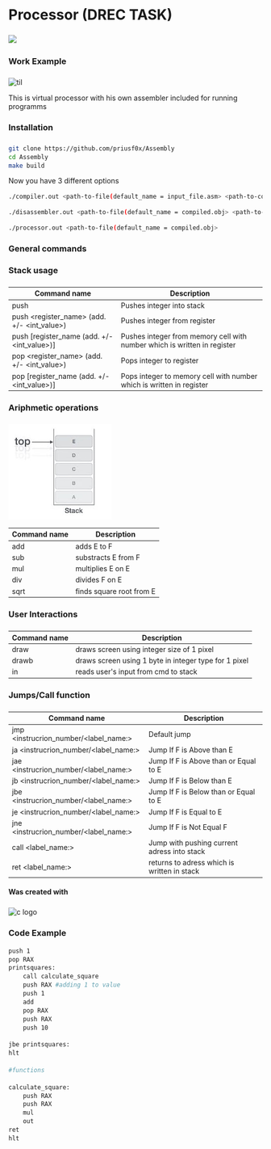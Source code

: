 <h1 align="left">Processor (DREC TASK)</h1>

###

<div>
  <img style="100%" src="https://capsule-render.vercel.app/api?type=waving&height=90&section=header&reversal=false&fontSize=70&fontColor=FFFFFF&fontAlign=50&fontAlignY=50&stroke=-&descSize=20&descAlign=50&descAlignY=50&theme=cobalt"  />
</div>

###

<h3 align="left">Work Example</h2>

###

![til](readme_application/processor_cutted.gif)

<p align="left">This is virtual processor with his own assembler included for running programms</p>

###
<h3 align="left">Installation</h3>

###

```bash
git clone https://github.com/priusf0x/Assembly
cd Assembly
make build
```

Now you have 3 different options

```bash
./compiler.out <path-to-file(default_name = input_file.asm> <path-to-compiled-file(default_name = compiled.obj)>
```

```bash
./disassembler.out <path-to-file(default_name = compiled.obj> <path-to-dissassemvled-file(default_name = disassembled.asm)>
```

```bash
./processor.out <path-to-file(default_name = compiled.obj>
```

###

<h3 align="left">General commands</h2>

###

<h3 align="left">Stack usage</h3>

###

|Command name| Description |
| --- | --- |
|push <integer>| Pushes integer into stack|
|push <register_name> (add. +/- <int_value>)| Pushes integer from register|
|push [register_name (add. +/- <int_value>)]| Pushes integer from memory cell with number which is written in register|
|pop <register_name> (add. +/- <int_value>)| Pops integer to register|
|pop [register_name (add. +/- <int_value>)]| Pops integer to memory cell with number which is written in register|

###

<h3 align="left">Ariphmetic operations</h3>

###

![til](readme_application/stack_explanation.png)

|Command name| Description |
| --- | --- |
|add| adds E to F|
|sub| substracts E from F|
|mul| multiplies E on E|
|div| divides F on E|
|sqrt| finds square root from E|

###

<h3 align="left">User Interactions</h3>

###

|Command name| Description |
| --- | --- |
|draw| draws screen using integer size of 1 pixel
|drawb| draws screen using 1 byte in integer type for 1 pixel|
|in| reads user's input from cmd to stack|

###

<h3 align="left">Jumps/Call function</h3>

###

|Command name| Description |
| --- | --- |
|jmp <instrucrion_number/<label_name:>| Default jump|
|ja <instrucrion_number/<label_name:>| Jump If F is Above than E|
|jae <instrucrion_number/<label_name:>| Jump If F is Above than or Equal to E|
|jb <instrucrion_number/<label_name:>| Jump If F is Below than E|
|jbe <instrucrion_number/<label_name:>| Jump If F is Below than or Equal to E|
|je <instrucrion_number/<label_name:>| Jump If F is Equal to E|
|jne <instrucrion_number/<label_name:>| Jump If F is Not Equal F|
|call <label_name:>| Jump with pushing current adress into stack|
|ret <label_name:>| returns to adress which is written in stack|

<h4 align="left">Was created with</h4>

###

<div align="left">
  <img src="https://cdn.jsdelivr.net/gh/devicons/devicon/icons/c/c-original.svg" height="40" alt="c logo"  />
</div>

###

<h3 align="left">Code Example</h3>

```bash
push 1
pop RAX
printsquares:
    call calculate_square
    push RAX #adding 1 to value
    push 1
    add
    pop RAX
    push RAX
    push 10

jbe printsquares:
hlt

#functions

calculate_square:
    push RAX
    push RAX
    mul
    out
ret
hlt

```
